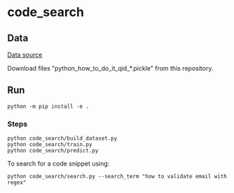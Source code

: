 # code_search

## Data

[Data source](https://github.com/LittleYUYU/StackOverflow-Question-Code-Dataset/)

Download files "python_how_to_do_it_qid_*.pickle" from this repository.

## Run

```commandline
python -m pip install -e .
```

### Steps

```commandline
python code_search/build_dataset.py
python code_search/train.py
python code_search/predict.py
```
To search for a code snippet using:

```commandline
python code_search/search.py --search_term "how to validate email with regex"
```